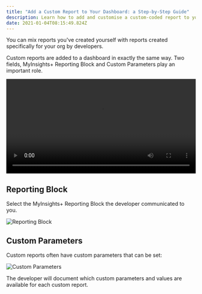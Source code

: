 ```yaml
---
title: "Add a Custom Report to Your Dashboard: a Step-by-Step Guide"
description: Learn how to add and customise a custom-coded report to your dashboard
date: 2021-01-04T08:15:49.824Z
---
```

You can mix reports you've created yourself with reports created specifically for your org by developers.

Custom reports are added to a dashboard in exactly the same way. Two fields, MyInsights+ Reporting Block and Custom Parameters play an important role.

<video width="100%" controls>
  <source src="/static/img/custom-block.mov" type="video/mp4">
</video>

## Reporting Block

Select the MyInsights+ Reporting Block the developer communicated to you.

![Reporting Block](/static/img/custom-block-reporting-block.png "Reporting Block")

## Custom Parameters

Custom reports often have custom parameters that can be set:

![Custom Parameters](/static/img/custom-block-custom-parameters.png "Custom Parameters")

The developer will document which custom parameters and values are available for each custom report.
